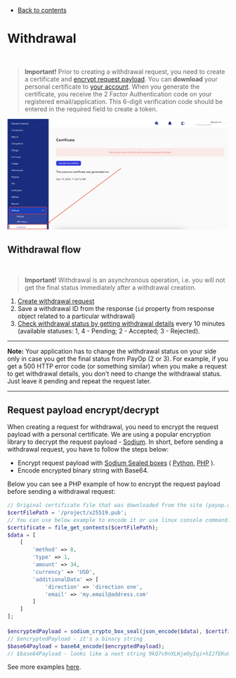 * [Back to contents](../Readme.md#contents)

# Withdrawal

<br>

> **Important!** Prior to creating a withdrawal request, you need to create a certificate and [encrypt request payload](#request-payload-encryptdecrypt). You can **download** your personal certificate to [your account](https://payop.com/en/profile/settings/certificate). When you generate the certificate, you receive the 2 Factor Authentication code on your registered email/application. This 6-digit verification code should be entered in the required field to create a token.

![Payop API Certificate page](../images/newcertificate.png)

## Withdrawal flow

<br>

> **Important!** Withdrawal is an asynchronous operation, i.e. you will not
> get the final status immediately after a withdrawal creation.

1. [Create withdrawal request](massWithdrawal.md)
2. Save a withdrawal ID from the response (`id` property from response object related to a particular withdrawal)
3. [Check withdrawal status by getting withdrawal details](getWithdrawal.md)
   every 10 minutes (available statuses: 1, 4 - Pending; 2 - Accepted; 3 - Rejected).

----

**Note:** Your application has to change the withdrawal status on your side only in case you get the final status from
PayOp (2 or 3). For example, if you get a 500 HTTP error code (or something similar) when you make a 
request to get withdrawal details, you don't need to change the withdrawal
status. Just leave it pending and repeat the request later.

----

## Request payload encrypt/decrypt

When creating a request for withdrawal, you need to encrypt the request payload with a personal certificate. We are
using a popular encryption library to decrypt the request payload -
[Sodium](https://libsodium.gitbook.io/doc/). In short, before sending a withdrawal request, you have to follow the steps
below:

* Encrypt request payload
  with [Sodium Sealed boxes](https://libsodium.gitbook.io/doc/public-key_cryptography/sealed_boxes#usage)
  ( [Python](https://libnacl.readthedocs.io/en/latest/topics/raw_sealed.html),
  [PHP](https://www.php.net/manual/en/function.sodium-crypto-box-seal.php) ).
* Encode encrypted binary string with Base64.

Below you can see a PHP example of how to encrypt the request payload before sending a withdrawal request:

```php
// Original certificate file that was downloaded from the site (payop.com). It's contains a binary string.
$certFilePath = '/project/x25519.pub';
// You can use below example to encode it or use linux console command: cat /project/x25519.pub | base64 
$certificate = file_get_contents($certFilePath);
$data = [
    [
        'method' => 8,
        'type' => 1,
        'amount' => 34,
        'currency' => 'USD',
        'additionalData' => [
            'direction' => 'direction one',
            'email' => 'my.email@address.com'
        ]
    ]
];

$encryptedPayload = sodium_crypto_box_seal(json_encode($data), $certificate);
// $encryptedPayload - it's a binary string
$base64Payload = base64_encode($encryptedPayload);
// $base64Payload - looks like a next string 9kQ7v9nXLHjeOyIqi+hIJfEKuOCQZ2C5WWVcnmfPHUxh1EbK5g=
```

See more examples [here](../examples/apiCertificates).
